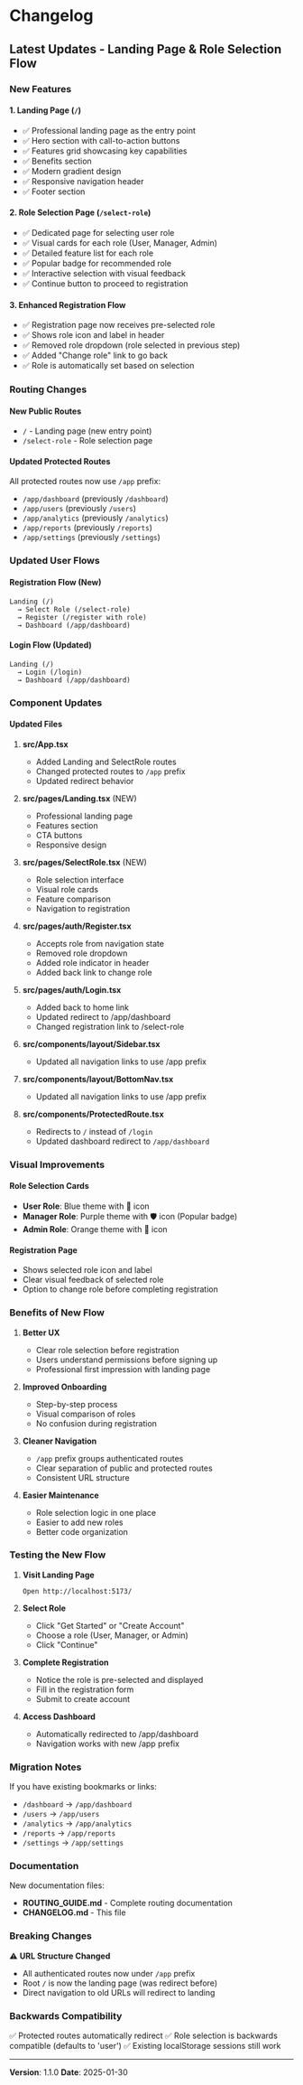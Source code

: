 # Changelog

## Latest Updates - Landing Page & Role Selection Flow

### New Features

#### 1. Landing Page (`/`)
- ✅ Professional landing page as the entry point
- ✅ Hero section with call-to-action buttons
- ✅ Features grid showcasing key capabilities
- ✅ Benefits section
- ✅ Modern gradient design
- ✅ Responsive navigation header
- ✅ Footer section

#### 2. Role Selection Page (`/select-role`)
- ✅ Dedicated page for selecting user role
- ✅ Visual cards for each role (User, Manager, Admin)
- ✅ Detailed feature list for each role
- ✅ Popular badge for recommended role
- ✅ Interactive selection with visual feedback
- ✅ Continue button to proceed to registration

#### 3. Enhanced Registration Flow
- ✅ Registration page now receives pre-selected role
- ✅ Shows role icon and label in header
- ✅ Removed role dropdown (role selected in previous step)
- ✅ Added "Change role" link to go back
- ✅ Role is automatically set based on selection

### Routing Changes

#### New Public Routes
- `/` - Landing page (new entry point)
- `/select-role` - Role selection page

#### Updated Protected Routes
All protected routes now use `/app` prefix:
- `/app/dashboard` (previously `/dashboard`)
- `/app/users` (previously `/users`)
- `/app/analytics` (previously `/analytics`)
- `/app/reports` (previously `/reports`)
- `/app/settings` (previously `/settings`)

### Updated User Flows

#### Registration Flow (New)
```
Landing (/) 
  → Select Role (/select-role) 
  → Register (/register with role) 
  → Dashboard (/app/dashboard)
```

#### Login Flow (Updated)
```
Landing (/) 
  → Login (/login) 
  → Dashboard (/app/dashboard)
```

### Component Updates

#### Updated Files
1. **src/App.tsx**
   - Added Landing and SelectRole routes
   - Changed protected routes to `/app` prefix
   - Updated redirect behavior

2. **src/pages/Landing.tsx** (NEW)
   - Professional landing page
   - Features section
   - CTA buttons
   - Responsive design

3. **src/pages/SelectRole.tsx** (NEW)
   - Role selection interface
   - Visual role cards
   - Feature comparison
   - Navigation to registration

4. **src/pages/auth/Register.tsx**
   - Accepts role from navigation state
   - Removed role dropdown
   - Added role indicator in header
   - Added back link to change role

5. **src/pages/auth/Login.tsx**
   - Added back to home link
   - Updated redirect to /app/dashboard
   - Changed registration link to /select-role

6. **src/components/layout/Sidebar.tsx**
   - Updated all navigation links to use /app prefix

7. **src/components/layout/BottomNav.tsx**
   - Updated all navigation links to use /app prefix

8. **src/components/ProtectedRoute.tsx**
   - Redirects to `/` instead of `/login`
   - Updated dashboard redirect to `/app/dashboard`

### Visual Improvements

#### Role Selection Cards
- **User Role**: Blue theme with 👤 icon
- **Manager Role**: Purple theme with 🛡️ icon (Popular badge)
- **Admin Role**: Orange theme with 👑 icon

#### Registration Page
- Shows selected role icon and label
- Clear visual feedback of selected role
- Option to change role before completing registration

### Benefits of New Flow

1. **Better UX**
   - Clear role selection before registration
   - Users understand permissions before signing up
   - Professional first impression with landing page

2. **Improved Onboarding**
   - Step-by-step process
   - Visual comparison of roles
   - No confusion during registration

3. **Cleaner Navigation**
   - `/app` prefix groups authenticated routes
   - Clear separation of public and protected routes
   - Consistent URL structure

4. **Easier Maintenance**
   - Role selection logic in one place
   - Easier to add new roles
   - Better code organization

### Testing the New Flow

1. **Visit Landing Page**
   ```
   Open http://localhost:5173/
   ```

2. **Select Role**
   - Click "Get Started" or "Create Account"
   - Choose a role (User, Manager, or Admin)
   - Click "Continue"

3. **Complete Registration**
   - Notice the role is pre-selected and displayed
   - Fill in the registration form
   - Submit to create account

4. **Access Dashboard**
   - Automatically redirected to /app/dashboard
   - Navigation works with new /app prefix

### Migration Notes

If you have existing bookmarks or links:
- `/dashboard` → `/app/dashboard`
- `/users` → `/app/users`
- `/analytics` → `/app/analytics`
- `/reports` → `/app/reports`
- `/settings` → `/app/settings`

### Documentation

New documentation files:
- **ROUTING_GUIDE.md** - Complete routing documentation
- **CHANGELOG.md** - This file

### Breaking Changes

⚠️ **URL Structure Changed**
- All authenticated routes now under `/app` prefix
- Root `/` is now the landing page (was redirect before)
- Direct navigation to old URLs will redirect to landing

### Backwards Compatibility

✅ Protected routes automatically redirect
✅ Role selection is backwards compatible (defaults to 'user')
✅ Existing localStorage sessions still work

---

**Version**: 1.1.0
**Date**: 2025-01-30
